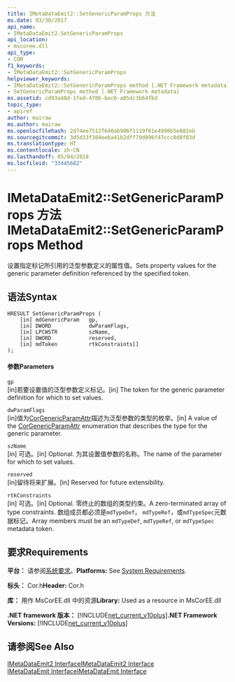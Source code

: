 ```yaml
---
title: IMetaDataEmit2::SetGenericParamProps 方法
ms.date: 03/30/2017
api_name:
- IMetaDataEmit2.SetGenericParamProps
api_location:
- mscoree.dll
api_type:
- COM
f1_keywords:
- IMetaDataEmit2::SetGenericParamProps
helpviewer_keywords:
- IMetaDataEmit2::SetGenericParamProps method [.NET Framework metadata]
- SetGenericParamProps method [.NET Framework metadata]
ms.assetid: cd93a48d-1fed-4706-bec6-a05dc3b64fbd
topic_type:
- apiref
author: mairaw
ms.author: mairaw
ms.openlocfilehash: 2d74ee7512f640ab906f1119f61e4998b5e882eb
ms.sourcegitcommit: 3d5d33f384eeba41b2dff79d096f47ccc8d8f03d
ms.translationtype: HT
ms.contentlocale: zh-CN
ms.lasthandoff: 05/04/2018
ms.locfileid: "33445682"
---
```

# <a name="imetadataemit2setgenericparamprops-method"></a><span data-ttu-id="4e545-102">IMetaDataEmit2::SetGenericParamProps 方法</span><span class="sxs-lookup"><span data-stu-id="4e545-102">IMetaDataEmit2::SetGenericParamProps Method</span></span>
<span data-ttu-id="4e545-103">设置指定标记所引用的泛型参数定义的属性值。</span><span class="sxs-lookup"><span data-stu-id="4e545-103">Sets property values for the generic parameter definition referenced by the specified token.</span></span>  
  
## <a name="syntax"></a><span data-ttu-id="4e545-104">语法</span><span class="sxs-lookup"><span data-stu-id="4e545-104">Syntax</span></span>  
  
```  
HRESULT SetGenericParamProps (  
    [in] mdGenericParam   gp,   
    [in] DWORD            dwParamFlags,   
    [in] LPCWSTR          szName,   
    [in] DWORD            reserved,   
    [in] mdToken          rtkConstraints[]  
);  
```  
  
#### <a name="parameters"></a><span data-ttu-id="4e545-105">参数</span><span class="sxs-lookup"><span data-stu-id="4e545-105">Parameters</span></span>  
 `gp`  
 <span data-ttu-id="4e545-106">[in]若要设置值的泛型参数定义标记。</span><span class="sxs-lookup"><span data-stu-id="4e545-106">[in] The token for the generic parameter definition for which to set values.</span></span>  
  
 `dwParamFlags`  
 <span data-ttu-id="4e545-107">[in]值为[CorGenericParamAttr](../../../../docs/framework/unmanaged-api/metadata/corgenericparamattr-enumeration.md)描述为泛型参数的类型的枚举。</span><span class="sxs-lookup"><span data-stu-id="4e545-107">[in] A value of the [CorGenericParamAttr](../../../../docs/framework/unmanaged-api/metadata/corgenericparamattr-enumeration.md) enumeration that describes the type for the generic parameter.</span></span>  
  
 `szName`  
 <span data-ttu-id="4e545-108">[in] 可选。</span><span class="sxs-lookup"><span data-stu-id="4e545-108">[in] Optional.</span></span> <span data-ttu-id="4e545-109">为其设置值参数的名称。</span><span class="sxs-lookup"><span data-stu-id="4e545-109">The name of the parameter for which to set values.</span></span>  
  
 `reserved`  
 <span data-ttu-id="4e545-110">[in]留待将来扩展。</span><span class="sxs-lookup"><span data-stu-id="4e545-110">[in] Reserved for future extensibility.</span></span>  
  
 `rtkConstraints`  
 <span data-ttu-id="4e545-111">[in] 可选。</span><span class="sxs-lookup"><span data-stu-id="4e545-111">[in] Optional.</span></span> <span data-ttu-id="4e545-112">零终止的数组的类型约束。</span><span class="sxs-lookup"><span data-stu-id="4e545-112">A zero-terminated array of type constraints.</span></span> <span data-ttu-id="4e545-113">数组成员都必须是`mdTypeDef`， `mdTypeRef`，或`mdTypeSpec`元数据标记。</span><span class="sxs-lookup"><span data-stu-id="4e545-113">Array members must be an `mdTypeDef`, `mdTypeRef`, or `mdTypeSpec` metadata token.</span></span>  
  
## <a name="requirements"></a><span data-ttu-id="4e545-114">要求</span><span class="sxs-lookup"><span data-stu-id="4e545-114">Requirements</span></span>  
 <span data-ttu-id="4e545-115">**平台：** 请参阅[系统要求](../../../../docs/framework/get-started/system-requirements.md)。</span><span class="sxs-lookup"><span data-stu-id="4e545-115">**Platforms:** See [System Requirements](../../../../docs/framework/get-started/system-requirements.md).</span></span>  
  
 <span data-ttu-id="4e545-116">**标头：** Cor.h</span><span class="sxs-lookup"><span data-stu-id="4e545-116">**Header:** Cor.h</span></span>  
  
 <span data-ttu-id="4e545-117">**库：** 用作 MsCorEE.dll 中的资源</span><span class="sxs-lookup"><span data-stu-id="4e545-117">**Library:** Used as a resource in MsCorEE.dll</span></span>  
  
 <span data-ttu-id="4e545-118">**.NET framework 版本：** [!INCLUDE[net_current_v10plus](../../../../includes/net-current-v10plus-md.md)]</span><span class="sxs-lookup"><span data-stu-id="4e545-118">**.NET Framework Versions:** [!INCLUDE[net_current_v10plus](../../../../includes/net-current-v10plus-md.md)]</span></span>  
  
## <a name="see-also"></a><span data-ttu-id="4e545-119">请参阅</span><span class="sxs-lookup"><span data-stu-id="4e545-119">See Also</span></span>  
 [<span data-ttu-id="4e545-120">IMetaDataEmit2 Interface</span><span class="sxs-lookup"><span data-stu-id="4e545-120">IMetaDataEmit2 Interface</span></span>](../../../../docs/framework/unmanaged-api/metadata/imetadataemit2-interface.md)  
 [<span data-ttu-id="4e545-121">IMetaDataEmit Interface</span><span class="sxs-lookup"><span data-stu-id="4e545-121">IMetaDataEmit Interface</span></span>](../../../../docs/framework/unmanaged-api/metadata/imetadataemit-interface.md)
